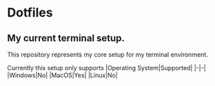 
# Dotfiles
## My current terminal setup.

This repository represents my core setup for my terminal environment.

Currently this setup only supports
|Operating System|Supported|
|-|-|
|Windows|No|
|MacOS|Yes|
|Linux|No|

